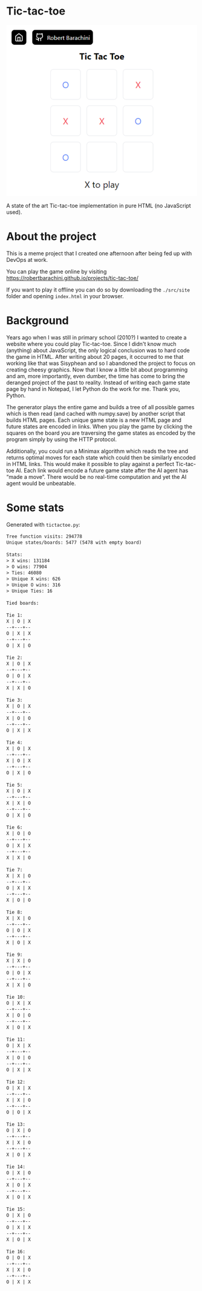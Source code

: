 # Tic-tac-toe

<p align="center">
	<img src="./tic-tac-toe.png" alt="Tic-tac-toe"/>
</p>

A state of the art Tic-tac-toe implementation in pure HTML (no JavaScript used).

# About the project

This is a meme project that I created one afternoon after being fed up with DevOps at work.

You can play the game online by visiting https://robertbarachini.github.io/projects/tic-tac-toe/

If you want to play it offline you can do so by downloading the `./src/site` folder and opening `index.html` in your browser.

# Background

Years ago when I was still in primary school (2010?) I wanted to create a website where you could play Tic-tac-toe. Since I didn't know much (anything) about JavaScript, the only logical conclusion was to hard code the game in HTML. After writing about 20 pages, it occurred to me that working like that was Sisyphean and so I abandoned the project to focus on creating cheesy graphics. Now that I know a little bit about programming and am, more importantly, even dumber, the time has come to bring the deranged project of the past to reality. Instead of writing each game state page by hand in Notepad, I let Python do the work for me. Thank you, Python.

The generator plays the entire game and builds a tree of all possible games which is then read (and cached with numpy.save) by another script that builds HTML pages. Each unique game state is a new HTML page and future states are encoded in links. When you play the game by clicking the squares on the board you are traversing the game states as encoded by the program simply by using the HTTP protocol.

Additionally, you could run a Minimax algorithm which reads the tree and returns optimal moves for each state which could then be similarly encoded in HTML links. This would make it possible to play against a perfect Tic-tac-toe AI. Each link would encode a future game state after the AI agent has “made a move”. There would be no real-time computation and yet the AI agent would be unbeatable.

# Some stats

Generated with `tictactoe.py`:

```text
Tree function visits: 294778
Unique states/boards: 5477 (5478 with empty board)

Stats:
> X wins: 131184
> O wins: 77904
> Ties: 46080
> Unique X wins: 626
> Unique O wins: 316
> Unique Ties: 16

Tied boards:

Tie 1:
X | O | X
--+---+--
O | X | X
--+---+--
O | X | O

Tie 2:
X | O | X
--+---+--
O | O | X
--+---+--
X | X | O

Tie 3:
X | O | X
--+---+--
X | O | O
--+---+--
O | X | X

Tie 4:
X | O | X
--+---+--
X | O | X
--+---+--
O | X | O

Tie 5:
X | O | X
--+---+--
X | X | O
--+---+--
O | X | O

Tie 6:
X | O | O
--+---+--
O | X | X
--+---+--
X | X | O

Tie 7:
X | X | O
--+---+--
O | X | X
--+---+--
X | O | O

Tie 8:
X | X | O
--+---+--
O | O | X
--+---+--
X | O | X

Tie 9:
X | X | O
--+---+--
O | O | X
--+---+--
X | X | O

Tie 10:
O | X | X
--+---+--
X | O | O
--+---+--
X | O | X

Tie 11:
O | X | X
--+---+--
X | O | O
--+---+--
O | X | X

Tie 12:
O | X | X
--+---+--
X | X | O
--+---+--
O | O | X

Tie 13:
O | X | O
--+---+--
X | X | O
--+---+--
X | O | X

Tie 14:
O | X | O
--+---+--
X | O | X
--+---+--
X | O | X

Tie 15:
O | X | O
--+---+--
O | X | X
--+---+--
X | O | X

Tie 16:
O | O | X
--+---+--
X | X | O
--+---+--
O | X | X
```
